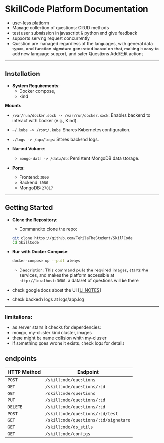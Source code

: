 # **SkillCode Platform Documentation**

- user-less platform
- Manage collection of questions: CRUD methods
- test user submission in javascript & python and give feedback
- supports serving request concurrently
- Question are managed regardless of the languages, with general data types, and function signature generated based on that, making it easy to add new language support, and safer Questions Add/Edit actions
---

## **Installation**
- **System Requirements**:
  - Docker compose,
  - kind

 **Mounts**
- `/var/run/docker.sock -> /var/run/docker.sock`: Enables backend to interact with Docker (e.g., Kind).
- `~/.kube -> /root/.kube`: Shares Kubernetes configuration.
- `./logs -> /app/logs`: Stores backend logs.
- **Named Volume**:
  - `mongo-data -> /data/db`: Persistent MongoDB data storage.

- **Ports**:
    - Frontend: `3000`
    - Backend: `8080`
    - MongoDB: `27017`


---
## **Getting Started**
- **Clone the Repository**:
  - Command to clone the repo:
   ```bash
   git clone https://github.com/TehilaTheStudent/SkillCode
   cd SkillCode
   ```

- **Run with Docker Compose**:
  ```bash
  docker-compose up --pull always
  ```
  - Description: This command pulls the required images, starts the services, and makes the platform accessible at `http://localhost:3000`. a dataset of questions will be there

- check google docs about the UI [[UI NOTES](https://docs.google.com/document/d/1ALAKcifoX5DRHbdMJkeR07SC64mj_ZiGxcPbDIpEtEw/edit?usp=sharing)]
- check backedn logs at logs/app.log
---

### limitations:
- as server starts it checks for dependencies:
- mongo, my-cluster kind cluster, images
- there might be name collision whith my-cluster 
- if something goes wrong it exists, check logs for details
  



## endpoints

| **HTTP Method** | **Endpoint**                         |
| --------------- | ------------------------------------ |
| `POST`          | `/skillcode/questions`               |
| `GET`           | `/skillcode/questions/:id`           |
| `GET`           | `/skillcode/questions`               |
| `PUT`           | `/skillcode/questions/:id`           |
| `DELETE`        | `/skillcode/questions/:id`           |
| `POST`          | `/skillcode/questions/:id/test`      |
| `GET`           | `/skillcode/questions/:id/signature` |
| `GET`           | `/skillcode/ds_utils`                |
| `GET`           | `/skillcode/configs`                 |
